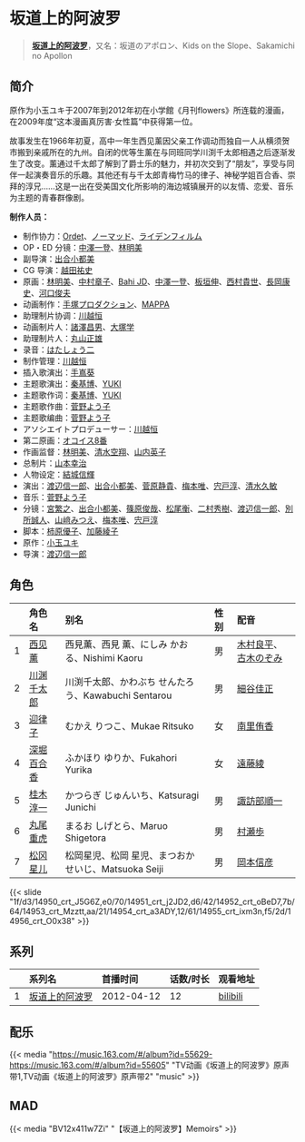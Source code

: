 # 坂道上的阿波罗


> <u>**[坂道上的阿波罗](https://bgm.tv/subject/29426)**</u>，又名：坂道のアポロン、Kids on the Slope、Sakamichi no Apollon

## 简介

原作为小玉ユキ于2007年到2012年初在小学館《月刊flowers》所连载的漫画，在2009年度“这本漫画真厉害·女性篇”中获得第一位。

故事发生在1966年初夏，高中一年生西见薰因父亲工作调动而独自一人从横须贺市搬到亲戚所在的九州。自闭的优等生薰在与同班同学川渕千太郎相遇之后逐渐发生了改变。薰通过千太郎了解到了爵士乐的魅力，并初次交到了“朋友”，享受与同伴一起演奏音乐的乐趣。其他还有与千太郎青梅竹马的律子、神秘学姐百合香、崇拜的淳兄……这是一出在受美国文化所影响的海边城镇展开的以友情、恋爱、音乐为主题的青春群像剧。

**制作人员：**
- 制作协力：[Ordet](https://bgm.tv/person/3560)、[ノーマッド](https://bgm.tv/person/3118)、[ライデンフィルム](https://bgm.tv/person/11467)
- OP・ED 分镜：[中澤一登](https://bgm.tv/person/596)、[林明美](https://bgm.tv/person/146)
- 副导演：[出合小都美](https://bgm.tv/person/15844)
- CG 导演：[越田祐史](https://bgm.tv/person/28228)
- 原画：[林明美](https://bgm.tv/person/146)、[中村章子](https://bgm.tv/person/3310)、[Bahi JD](https://bgm.tv/person/12516)、[中澤一登](https://bgm.tv/person/596)、[板垣伸](https://bgm.tv/person/1663)、[西村貴世](https://bgm.tv/person/3218)、[長岡康史](https://bgm.tv/person/10)、[河口俊夫](https://bgm.tv/person/3393)
- 动画制作：[手塚プロダクション](https://bgm.tv/person/2842)、[MAPPA](https://bgm.tv/person/7357)
- 助理制片协调：[川越恒](https://bgm.tv/person/44743)
- 动画制片人：[諸澤昌男](https://bgm.tv/person/2179)、[大塚学](https://bgm.tv/person/15800)
- 助理制片人：[丸山正雄](https://bgm.tv/person/914)
- 录音：[はたしょう二](https://bgm.tv/person/6745)
- 制作管理：[川越恒](https://bgm.tv/person/44743)
- 插入歌演出：[手嶌葵](https://bgm.tv/person/4771)
- 主题歌演出：[秦基博](https://bgm.tv/person/9349)、[YUKI](https://bgm.tv/person/9753)
- 主题歌作词：[秦基博](https://bgm.tv/person/9349)、[YUKI](https://bgm.tv/person/9753)
- 主题歌作曲：[菅野よう子](https://bgm.tv/person/101)
- 主题歌编曲：[菅野よう子](https://bgm.tv/person/101)
- アソシエイトプロデューサー：[川越恒](https://bgm.tv/person/44743)
- 第二原画：[オコイス8番](https://bgm.tv/person/38250)
- 作画监督：[林明美](https://bgm.tv/person/146)、[清水空翔](https://bgm.tv/person/11712)、[山内英子](https://bgm.tv/person/11358)
- 总制片：[山本幸治](https://bgm.tv/person/24336)
- 人物设定：[結城信輝](https://bgm.tv/person/479)
- 演出：[渡辺信一郎](https://bgm.tv/person/100)、[出合小都美](https://bgm.tv/person/15844)、[菅原静貴](https://bgm.tv/person/12816)、[梅本唯](https://bgm.tv/person/21312)、[宍戸淳](https://bgm.tv/person/2887)、[清水久敏](https://bgm.tv/person/26331)
- 音乐：[菅野よう子](https://bgm.tv/person/101)
- 分镜：[宮繁之](https://bgm.tv/person/1438)、[出合小都美](https://bgm.tv/person/15844)、[篠原俊哉](https://bgm.tv/person/2107)、[松尾衡](https://bgm.tv/person/2567)、[二村秀樹](https://bgm.tv/person/1309)、[渡辺信一郎](https://bgm.tv/person/100)、[別所誠人](https://bgm.tv/person/3702)、[山﨑みつえ](https://bgm.tv/person/8482)、[梅本唯](https://bgm.tv/person/21312)、[宍戸淳](https://bgm.tv/person/2887)
- 脚本：[柿原優子](https://bgm.tv/person/3326)、[加藤綾子](https://bgm.tv/person/5634)
- 原作：[小玉ユキ](https://bgm.tv/person/7362)
- 导演：[渡辺信一郎](https://bgm.tv/person/100)

## 角色

|     |   角色名   |   别名  | 性别 |  配音  |
|:--- |:------  |:----      |:---  |:--   |
| 1 | [西见薰](https://bgm.tv/character/14950) | 西見薫、西見 薫、にしみ かおる、Nishimi Kaoru | 男 | [木村良平](https://bgm.tv/person/4994)、[古木のぞみ](https://bgm.tv/person/15327) |
| 2 | [川渊千太郎](https://bgm.tv/character/14951) | 川渕千太郎、かわぶち せんたろう、Kawabuchi Sentarou | 男 | [細谷佳正](https://bgm.tv/person/4982) |
| 3 | [迎律子](https://bgm.tv/character/14952) | むかえ りつこ、Mukae Ritsuko | 女 | [南里侑香](https://bgm.tv/person/4356) |
| 4 | [深堀百合香](https://bgm.tv/character/14953) | ふかほり ゆりか、Fukahori Yurika | 女 | [遠藤綾](https://bgm.tv/person/4893) |
| 5 | [桂木淳一](https://bgm.tv/character/14954) | かつらぎ じゅんいち、Katsuragi Junichi | 男 | [諏訪部順一](https://bgm.tv/person/3864) |
| 6 | [丸尾重虎](https://bgm.tv/character/14955) | まるお しげとら、Maruo Shigetora | 男 | [村瀬歩](https://bgm.tv/person/8253) |
| 7 | [松冈星儿](https://bgm.tv/character/14956) | 松岡星児、松岡 星児、まつおか せいじ、Matsuoka Seiji | 男 | [岡本信彦](https://bgm.tv/person/4950) |

{{< slide "1f/d3/14950_crt_J5G6Z,e0/70/14951_crt_j2JD2,d6/42/14952_crt_oBeD7,7b/64/14953_crt_Mzztt,aa/21/14954_crt_a3ADY,12/61/14955_crt_ixm3n,f5/2d/14956_crt_O0x38" >}}

## 系列

|     |   系列名   |   首播时间  | 话数/时长  | 观看地址 |
|:---  |:------    |:----      |:---       |:---  |
| 1 |[坂道上的阿波罗](https://bgm.tv/subject/29426)| 2012-04-12 | 12 | [bilibili](https://www.bilibili.com/bangumi/play/ep13875)  |

## 配乐

{{< media "https://music.163.com/#/album?id=55629-https://music.163.com/#/album?id=55605"
"TV动画《坂道上的阿波罗》原声带1,TV动画《坂道上的阿波罗》原声带2"
"music" >}}

## MAD

{{< media  "BV12x411w7Zi"
"【坂道上的阿波罗】Memoirs"  >}}
